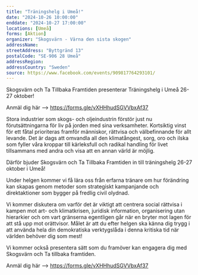```yaml
---
title: "Träningshelg i Umeå!"
date: "2024-10-26 10:00:00"
enddate: "2024-10-27 17:00:00"
locations: [Umeå]
forms: [Aktion]
organizer: "Skogsvärn - Värna den sista skogen"
addressName: 
streetAddress: "Byttgränd 13"
postalCode: "SE-906 28 Umeå"
addressRegion:
addressCountry: "Sweden"
source: https://www.facebook.com/events/909817764293101/
---
```

Skogsvärn och Ta Tillbaka Framtiden presenterar            Träningshelg i Umeå 26-27 oktober! 

Anmäl dig här --> https://forms.gle/vXHHhudSGVVbxAf37

Stora industrier som skogs- och oljeindustrin förstör just nu förutsättningarna för liv på jorden med sina verksamheter. Kortsiktig vinst för ett fåtal prioriteras framför människor, rättvisa och välbefinnande för allt levande. Det är dags att omvandla all den klimatångest, sorg, oro och ilska som fyller våra kroppar till kärleksfull och radikal handling för livet tillsammans med andra och visa att en annan värld är möjlig. 

Därför bjuder Skogsvärn och Ta Tillbaka Framtiden in till träningshelg 26-27 oktober i Umeå! 

Under helgen kommer vi få lära oss från erfarna tränare om hur förändring kan skapas genom metoder som strategiskt kampanjande och direktaktioner som bygger på fredlig civil olydnad. 

Vi kommer diskutera om varför det är viktigt att centrera social rättvisa i kampen mot art- och klimatkrisen, juridisk information, organisering utan hierarkier och om vart gränserna egentligen går när en bryter mot lagen för att stå upp mot orättvisor. Målet är att du efter helgen ska känna dig trygg i att använda hela din demokratiska verktygslåda i denna kritiska tid när världen behöver dig som mest! 

Vi kommer också presentera sätt som du framöver kan engagera dig med Skogsvärn och Ta tillbaka framtiden. 

Anmäl dig här --> https://forms.gle/vXHHhudSGVVbxAf37